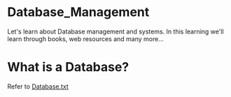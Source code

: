 # Database_Management
Let's learn about Database management and systems. 
In this learning we'll learn through books, web resources and many more...

# What is a Database?
Refer to [Database.txt](./Database.txt)
